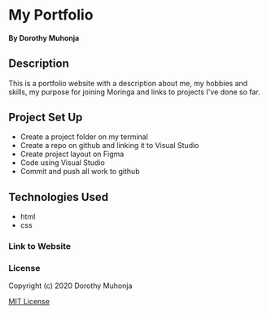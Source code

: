 # My Portfolio
#### By Dorothy Muhonja
## Description
This is a portfolio website with a description about me, my hobbies and skills, my purpose for joining Moringa and links to projects I've done so far.
## Project Set Up 
* Create a project folder on my terminal
* Create a repo on github and linking it to Visual Studio
* Create project layout on Figma
* Code using Visual Studio
* Commit and push all work to github
## Technologies Used
* html
* css
### Link to Website
### License

Copyright (c) 2020 Dorothy Muhonja

[MIT License](LICENSE)

